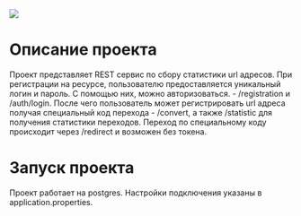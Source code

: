 <a href="https://travis-ci.com/github/Sotnikov89/url_short_cut">
  <img src="https://travis-ci.com/Sotnikov89/url_short_cut.svg?branch=main" />
</a>

# Описание проекта
Проект представляет REST сервис по сбору статистики url адресов. 
При регистрации на ресурсе, пользователю предоставляется уникальный логин и пароль. 
С помощью них, можно авторизоваться. - /registration и /auth/login.
После чего пользователь может регистрировать url адреса получая специальный код перехода - /convert, а также /statistic для получения статистики переходов.
Переход по специальному коду происходит через /redirect и возможен без токена.
# Запуск проекта
Проект работает на postgres. Настройки подключения указаны в application.properties.
